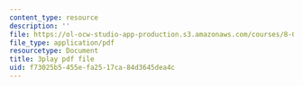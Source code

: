 ```yaml
---
content_type: resource
description: ''
file: https://ol-ocw-studio-app-production.s3.amazonaws.com/courses/8-06-quantum-physics-iii-spring-2018/f73025b5455efa2517ca84d3645dea4c_NSac7cMQnJw.pdf
file_type: application/pdf
resourcetype: Document
title: 3play pdf file
uid: f73025b5-455e-fa25-17ca-84d3645dea4c
---
```

